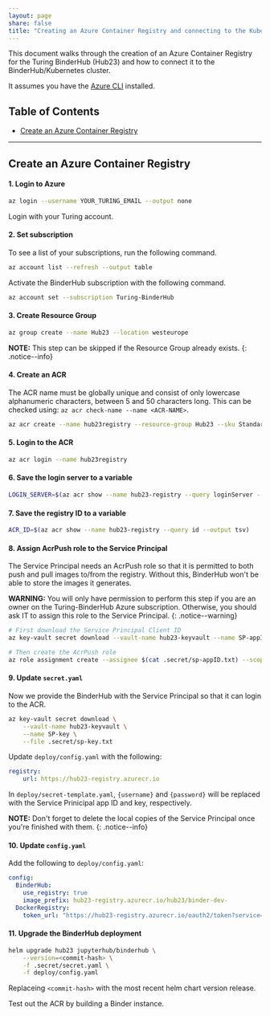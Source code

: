 ```yaml
---
layout: page
share: false
title: "Creating an Azure Container Registry and connecting to the Kubernetes Cluster"
---
```


This document walks through the creation of an Azure Container Registry for the Turing BinderHub (Hub23) and how to connect it to the BinderHub/Kubernetes cluster.

It assumes you have the [Azure CLI](https://docs.microsoft.com/en-us/cli/azure/install-azure-cli?view=azure-cli-latest) installed.

## Table of Contents

- [Create an Azure Container Registry](#create-an-azure-container-registry)

---

## Create an Azure Container Registry

#### 1. Login to Azure

```bash
az login --username YOUR_TURING_EMAIL --output none
```

Login with your Turing account.

#### 2. Set subscription

To see a list of your subscriptions, run the following command.

```bash
az account list --refresh --output table
```

Activate the BinderHub subscription with the following command.

```bash
az account set --subscription Turing-BinderHub
```

#### 3. Create Resource Group

```bash
az group create --name Hub23 --location westeurope
```

**NOTE:** This step can be skipped if the Resource Group already exists.
{: .notice--info}

#### 4. Create an ACR

The ACR name must be globally unique and consist of only lowercase alphanumeric characters, between 5 and 50 characters long.
This can be checked using: `az acr check-name --name <ACR-NAME>`.

```bash
az acr create --name hub23registry --resource-group Hub23 --sku Standard
```

#### 5. Login to the ACR

```bash
az acr login --name hub23registry
```

#### 6. Save the login server to a variable

```bash
LOGIN_SERVER=$(az acr show --name hub23-registry --query loginServer --output tsv)
```

#### 7. Save the registry ID to a variable

```bash
ACR_ID=$(az acr show --name hub23-registry --query id --output tsv)
```

#### 8. Assign AcrPush role to the Service Principal

The Service Principal needs an AcrPush role so that it is permitted to both push and pull images to/from the registry.
Without this, BinderHub won't be able to store the images it generates.

**WARNING:** You will only have permission to perform this step if you are an owner on the Turing-BinderHub Azure subscription.
Otherwise, you should ask IT to assign this role to the Service Principal.
{: .notice--warning}

```bash
# First download the Service Principal Client ID
az key-vault secret download --vault-name hub23-keyvault --name SP-appID --file .secret/sp-appID.txt

# Then create the AcrPush role
az role assignment create --assignee $(cat .secret/sp-appID.txt) --scope $ACR_ID --role AcrPush
```

#### 9. Update `secret.yaml`

Now we provide the BinderHub with the Service Principal so that it can login to the ACR.

```bash
az key-vault secret download \
    --vault-name hub23-keyvault \
    --name SP-key \
    --file .secret/sp-key.txt
```

Update `deploy/config.yaml` with the following:

```yaml
registry:
    url: https://hub23-registry.azurecr.io
```

In `deploy/secret-template.yaml`, `{username}` and `{password}` will be replaced with the Service Prinicipal app ID and key, respectively.

**NOTE:** Don't forget to delete the local copies of the Service Principal once you're finished with them.
{: .notice--info}

#### 10. Update `config.yaml`

Add the following to `deploy/config.yaml`:

```yaml
config:
  BinderHub:
    use_registry: true
    image_prefix: hub23-registry.azurecr.io/hub23/binder-dev-
  DockerRegistry:
    token_url: "https://hub23-registry.azurecr.io/oauth2/token?service=hub23-registry.azurecr.io"
```

#### 11. Upgrade the BinderHub deployment

```bash
helm upgrade hub23 jupyterhub/binderhub \
    --version=<commit-hash> \
    -f .secret/secret.yaml \
    -f deploy/config.yaml
```

Replaceing `<commit-hash>` with the most recent helm chart version release.

Test out the ACR by building a Binder instance.
